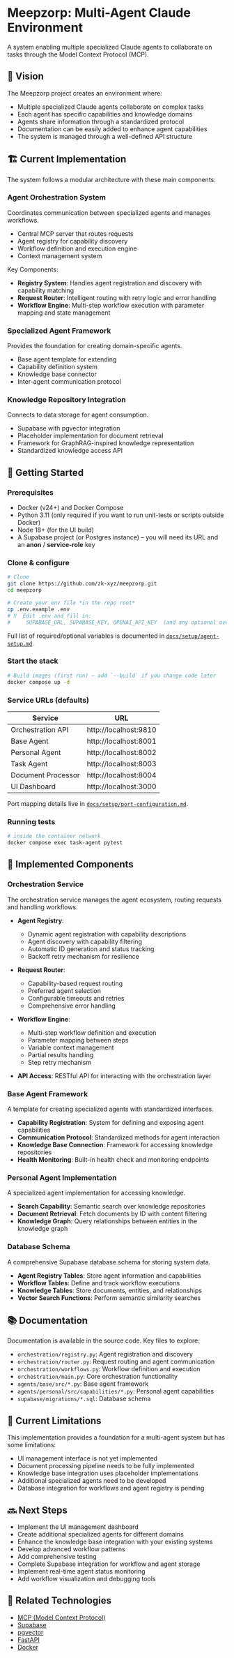 # Meepzorp: Multi-Agent Claude Environment

A system enabling multiple specialized Claude agents to collaborate on tasks through the Model Context Protocol (MCP).

## 🌟 Vision

The Meepzorp project creates an environment where:

- Multiple specialized Claude agents collaborate on complex tasks
- Each agent has specific capabilities and knowledge domains
- Agents share information through a standardized protocol
- Documentation can be easily added to enhance agent capabilities
- The system is managed through a well-defined API structure

## 🏗️ Current Implementation

The system follows a modular architecture with these main components:

### Agent Orchestration System

Coordinates communication between specialized agents and manages workflows.

- Central MCP server that routes requests
- Agent registry for capability discovery
- Workflow definition and execution engine
- Context management system

Key Components:
- **Registry System**: Handles agent registration and discovery with capability matching
- **Request Router**: Intelligent routing with retry logic and error handling
- **Workflow Engine**: Multi-step workflow execution with parameter mapping and state management

### Specialized Agent Framework

Provides the foundation for creating domain-specific agents.

- Base agent template for extending
- Capability definition system
- Knowledge base connector
- Inter-agent communication protocol

### Knowledge Repository Integration

Connects to data storage for agent consumption.

- Supabase with pgvector integration
- Placeholder implementation for document retrieval
- Framework for GraphRAG-inspired knowledge representation
- Standardized knowledge access API

## 🚀 Getting Started

### Prerequisites

- Docker (v24+) and Docker Compose
- Python 3.11 (only required if you want to run unit-tests or scripts outside Docker)
- Node 18+ (for the UI build)
- A Supabase project (or Postgres instance) – you will need its URL and an **anon** / **service-role** key

### Clone & configure

```bash
# Clone
git clone https://github.com/zk-xyz/meepzorp.git
cd meepzorp

# Create your env file *in the repo root*
cp .env.example .env
# ‼️  Edit .env and fill in:
#     SUPABASE_URL, SUPABASE_KEY, OPENAI_API_KEY  (and any optional overrides)
```

Full list of required/optional variables is documented in
[`docs/setup/agent-setup.md`](docs/setup/agent-setup.md).

### Start the stack

```bash
# Build images (first run) – add `--build` if you change code later
docker compose up -d
```

### Service URLs (defaults)

| Service | URL |
|---------|-----|
| Orchestration API | http://localhost:9810 |
| Base Agent        | http://localhost:8001 |
| Personal Agent    | http://localhost:8002 |
| Task Agent        | http://localhost:8003 |
| Document Processor| http://localhost:8004 |
| UI Dashboard      | http://localhost:3000 |

Port mapping details live in [`docs/setup/port-configuration.md`](docs/setup/port-configuration.md).

### Running tests

```bash
# inside the container network
docker compose exec task-agent pytest
```

## 🧩 Implemented Components

### Orchestration Service

The orchestration service manages the agent ecosystem, routing requests and handling workflows.

- **Agent Registry**: 
  - Dynamic agent registration with capability descriptions
  - Agent discovery with capability filtering
  - Automatic ID generation and status tracking
  - Backoff retry mechanism for resilience

- **Request Router**: 
  - Capability-based request routing
  - Preferred agent selection
  - Configurable timeouts and retries
  - Comprehensive error handling

- **Workflow Engine**: 
  - Multi-step workflow definition and execution
  - Parameter mapping between steps
  - Variable context management
  - Partial results handling
  - Step retry mechanism

- **API Access**: RESTful API for interacting with the orchestration layer

### Base Agent Framework

A template for creating specialized agents with standardized interfaces.

- **Capability Registration**: System for defining and exposing agent capabilities
- **Communication Protocol**: Standardized methods for agent interaction
- **Knowledge Base Connection**: Framework for accessing knowledge repositories
- **Health Monitoring**: Built-in health check and monitoring endpoints

### Personal Agent Implementation

A specialized agent implementation for accessing knowledge.

- **Search Capability**: Semantic search over knowledge repositories
- **Document Retrieval**: Fetch documents by ID with content filtering
- **Knowledge Graph**: Query relationships between entities in the knowledge graph

### Database Schema

A comprehensive Supabase database schema for storing system data.

- **Agent Registry Tables**: Store agent information and capabilities
- **Workflow Tables**: Define and track workflow executions
- **Knowledge Tables**: Store documents, entities, and relationships
- **Vector Search Functions**: Perform semantic similarity searches

## 📚 Documentation

Documentation is available in the source code. Key files to explore:

- `orchestration/registry.py`: Agent registration and discovery
- `orchestration/router.py`: Request routing and agent communication
- `orchestration/workflows.py`: Workflow definition and execution
- `orchestration/main.py`: Core orchestration functionality
- `agents/base/src/*.py`: Base agent framework
- `agents/personal/src/capabilities/*.py`: Personal agent capabilities
- `supabase/migrations/*.sql`: Database schema

## 🔧 Current Limitations

This implementation provides a foundation for a multi-agent system but has some limitations:

- UI management interface is not yet implemented
- Document processing pipeline needs to be fully implemented
- Knowledge base integration uses placeholder implementations
- Additional specialized agents need to be developed
- Database integration for workflows and agent registry is pending

## 🔜 Next Steps

- Implement the UI management dashboard
- Create additional specialized agents for different domains
- Enhance the knowledge base integration with your existing systems
- Develop advanced workflow patterns
- Add comprehensive testing
- Complete Supabase integration for workflow and agent storage
- Implement real-time agent status monitoring
- Add workflow visualization and debugging tools

## 🔗 Related Technologies

- [MCP (Model Context Protocol)](https://github.com/anthropics/anthropic-tools)
- [Supabase](https://supabase.io)
- [pgvector](https://github.com/pgvector/pgvector)
- [FastAPI](https://fastapi.tiangolo.com/)
- [Docker](https://www.docker.com/)